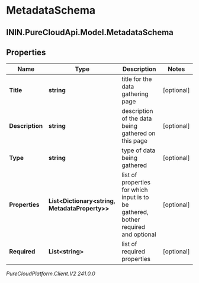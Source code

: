 # MetadataSchema

## ININ.PureCloudApi.Model.MetadataSchema

## Properties

|Name | Type | Description | Notes|
|------------ | ------------- | ------------- | -------------|
| **Title** | **string** | title for the data gathering page | [optional] |
| **Description** | **string** | description of the data being gathered on this page | [optional] |
| **Type** | **string** | type of data being gathered | [optional] |
| **Properties** | **List&lt;Dictionary&lt;string, MetadataProperty&gt;&gt;** | list of properties for which input is to be gathered, bother required and optional | [optional] |
| **Required** | **List&lt;string&gt;** | list of required properties | [optional] |



_PureCloudPlatform.Client.V2 241.0.0_
